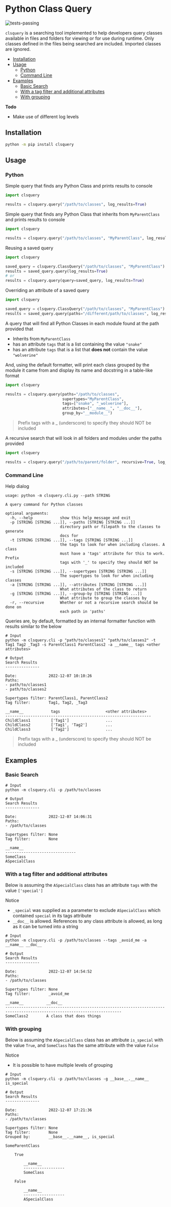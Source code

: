 # Python Class Query <!-- omit from toc -->

![tests-passing](https://img.shields.io/badge/tests-passing-brightgreen)

`clsquery` is a searching tool implemented to help developers query classes available in files and folders for viewing or for use during runtime. Only classes defined in the files being searched are included. Imported classes are ignored.

- [Installation](#installation)
- [Usage](#usage)
  - [Python](#python)
  - [Command Line](#command-line)
- [Examples](#examples)
  - [Basic Search](#basic-search)
  - [With a tag filter and additional attributes](#with-a-tag-filter-and-additional-attributes)
  - [With grouping](#with-grouping)

**Todo**

- Make use of different log levels

## Installation

```bash
python -m pip install clsquery
```

## Usage

### Python

Simple query that finds any Python Class and prints results to console

```python
import clsquery

results = clsquery.query("/path/to/classes", log_results=True)
```

Simple query that finds any Python Class that inherits from `MyParentClass` and prints results to console

```python
import clsquery

results = clsquery.query("/path/to/classes", "MyParentClass", log_results=True)
```

Reusing a saved query

```python
import clsquery

saved_query = clsquery.ClassQuery("/path/to/classes", "MyParentClass")
results = saved_query.query(log_results=True)
# or
results = clsquery.query(query=saved_query, log_results=True)
```

Overriding an attribute of a saved query

```python
import clsquery

saved_query = clsquery.ClassQuery("/path/to/classes", "MyParentClass")
results = saved_query.query(paths="/different/path/to/classes", log_results=True)
```

A query that will find all Python Classes in each module found at the path provided that
- Inherits from `MyParentClass`
- has an attribute `tags` that is a list containing the value `"snake"`
- has an attribute `tags` that is a list that **does not** contain the value `"wolverine"`

And, using the default formatter, will print each class grouped by the module it came from and display its name and docstring in a table-like format

```python
import clsquery

results = clsquery.query(paths="/path/to/classes", 
                         supertypes="MyParentClass",
                         tags=["snake", "_wolverine"],
                         attributes=["__name__", "__doc__"],
                         group_by="__module__")
```

> Prefix tags with a _ (underscore) to specify they should NOT be included

A recursive search that will look in all folders and modules under the paths provided

```python
import clsquery

results = clsquery.query("/path/to/parent/folder", recursive=True, log_results=True)
```

### Command Line

Help dialog

```
usage: python -m clsquery.cli.py --path STRING

A query command for Python classes

optional arguments:
  -h, --help            show this help message and exit
  -p [STRING [STRING ...]], --paths [STRING [STRING ...]]
                        directory path or filepath to the classes to generate
                        docs for
  -t [STRING [STRING ...]], --tags [STRING [STRING ...]]
                        the tags to look for when including classes. A class
                        must have a 'tags' attribute for this to work. Prefix
                        tags with '_' to specify they should NOT be included
  -s [STRING [STRING ...]], --supertypes [STRING [STRING ...]]
                        The supertypes to look for when including classes
  -a [STRING [STRING ...]], --attributes [STRING [STRING ...]]
                        What attributes of the class to return
  -g [STRING [STRING ...]], --group-by [STRING [STRING ...]]
                        What attribute to group the classes by
  -r, --recursive       Whether or not a recursive search should be done on
                        each path in 'paths'
```

Queries are, by default, formatted by an internal formatter function with results similar to the below

```
# Input
python -m clsquery.cli -p "path/to/classes1" "path/to/classes2" -t Tag1 Tag2 _Tag3 -s ParentClass1 ParentClass2 -a __name__ tags <other attributes>
 
# Output
Search Results
---------------
 
Date:              2022-12-07 10:10:26
Paths:            
- path/to/classes1
- path/to/classes2
 
Supertypes filter: ParentClass1, ParentClass2
Tag filter:        Tag1, Tag2, _Tag3
 
__name__            tags                    <other attributes>
----------------------------------------------------------------
ChildClass1         ['Tag1']                ...
ChildClass2         ['Tag1', 'Tag2']        ...
ChildClass3         ['Tag2']                ...
```

> Prefix tags with a _ (underscore) to specify they should NOT be included

## Examples

### Basic Search

```
# Input
python -m clsquery.cli -p /path/to/classes
 
# Output
Search Results
---------------
 
Date:              2022-12-07 14:06:31
Paths:            
- /path/to/classes
 
Supertypes filter: None
Tag filter:        None
 
__name__                      
-------------------------------
SomeClass   
ASpecialClass
```

### With a tag filter and additional attributes

Below is assuming the `ASpecialClass` class has an attribute `tags` with the value `['special']`

Notice
- `_special` was supplied as a parameter to exclude `ASpecialClass` which contained `special` in its tags attribute
- `__doc__` is allowed. References to any class attribute is allowed, as long as it can be turned into a string

```
# Input
python -m clsquery.cli -p /path/to/classes --tags _avoid_me -a __name__ __doc__
 
# Output
Search Results
---------------
 
Date:              2022-12-07 14:54:52
Paths:            
- /path/to/classes
 
Supertypes filter: None
Tag filter:        _avoid_me
 
__name__          __doc__                                                          
-------------------------------------------------------------------------------------------------------------------------
SomeClass2        A class that does things
```

### With grouping

Below is assuming the `ASpecialClass` class has an attribute `is_special` with the value `True`, and `SomeClass` has the same attribute with the value `False`

Notice
- It is possible to have multiple levels of grouping

```
# Input
python -m clsquery.cli -p /path/to/classes -g __base__.__name__ is_special  
 
# Output
Search Results
---------------
 
Date:              2022-12-07 17:21:36
Paths:            
- /path/to/classes
 
Supertypes filter: None
Tag filter:        None
Grouped by:        __base__.__name__, is_special
 
SomeParentClass
 
    True
 
        __name__         
        ------------------
        SomeClass   
 
    False
 
        __name__         
        ------------------
        ASpecialClass
```

